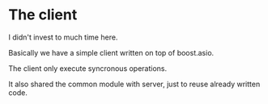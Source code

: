 # The client

I didn't invest to much time here.

Basically we have a simple client written on top of boost.asio.

The client only execute syncronous operations.

It also shared the common module with server, just to reuse already written code.